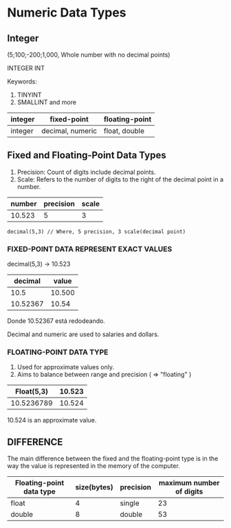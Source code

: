 # Numeric Data Types

## Integer 

(5;100;-200;1,000, Whole number with no decimal points) 

INTEGER INT

Keywords:
1. TINYINT
2. SMALLINT
and more


| integer | fixed-point | floating-point|
|---------|-------------|---------------|
| integer| decimal, numeric| float, double |



## Fixed and Floating-Point Data Types

1. Precision: Count of digits include decimal points.
2. Scale: Refers to the number of digits to the right of the decimal point in a number.

| number | precision | scale  |
---------| --------- | ------ |
| 10.523 | 5 | 3


```
decimal(5,3) // Where, 5 precision, 3 scale(decimal point)
```

### FIXED-POINT DATA REPRESENT EXACT VALUES

decimal(5,3) -> 10.523

| decimal |  value |
----------|--------|
| 10.5 | 10.500 |
| 10.52367 | 10.54 | 

Donde 10.52367 está redodeando. 

Decimal and numeric are used to salaries and dollars. 

### FLOATING-POINT DATA TYPE

1. Used for approximate values only.
2. Aims to balance between range and precision ( => "floating" )

|Float(5,3)|10.523|
|----------|------|
|10.5236789|10.524|

10.524 is an approximate value.

## DIFFERENCE 

The main difference between the fixed and the floating-point type is in the way the value is represented in the memory of the computer. 


| Floating-point data type | size(bytes) | precision | maximum number of digits |
| ------------------------ | ----------- | --------- | ------------------------ |
| float | 4 | single | 23 |
| double | 8 | double | 53 |
 
 


